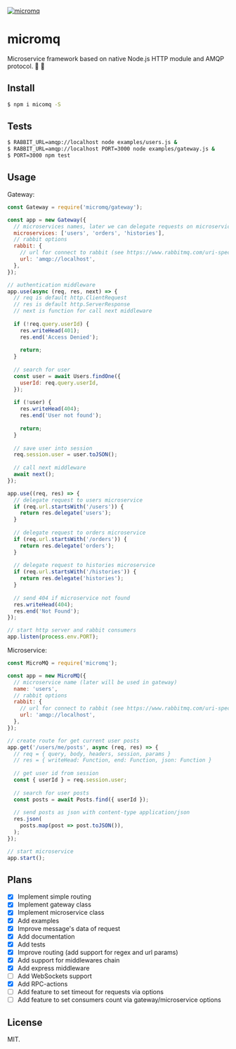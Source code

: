 [![micromq](https://img.shields.io/npm/v/micromq.svg?style=flat-square)](https://www.npmjs.com/package/micromq/)

# micromq

Microservice framework based on native Node.js HTTP module and AMQP protocol. 🔬 🐇

## Install

```sh
$ npm i micomq -S
```

## Tests

```sh
$ RABBIT_URL=amqp://localhost node examples/users.js &
$ RABBIT_URL=amqp://localhost PORT=3000 node examples/gateway.js &
$ PORT=3000 npm test
```

## Usage

Gateway:

```js
const Gateway = require('micromq/gateway');

const app = new Gateway({
  // microservices names, later we can delegate requests on microservice
  microservices: ['users', 'orders', 'histories'],
  // rabbit options
  rabbit: {
    // url for connect to rabbit (see https://www.rabbitmq.com/uri-spec.html)
    url: 'amqp://localhost',
  },
});

// authentication middleware
app.use(async (req, res, next) => {
  // req is default http.ClientRequest
  // res is default http.ServerResponse
  // next is function for call next middleware
  
  if (!req.query.userId) {
    res.writeHead(401);
    res.end('Access Denied');
    
    return;
  }
  
  // search for user
  const user = await Users.findOne({
    userId: req.query.userId,
  });
  
  if (!user) {
    res.writeHead(404);
    res.end('User not found');
  
    return;
  }
  
  // save user into session
  req.session.user = user.toJSON();
  
  // call next middleware
  await next();
});

app.use((req, res) => {  
  // delegate request to users microservice
  if (req.url.startsWith('/users')) {
    return res.delegate('users');
  } 
  
  // delegate request to orders microservice
  if (req.url.startsWith('/orders')) {
    return res.delegate('orders');
  } 
  
  // delegate request to histories microservice
  if (req.url.startsWith('/histories')) {
    return res.delegate('histories');
  }
  
  // send 404 if microservice not found
  res.writeHead(404);
  res.end('Not Found');
});

// start http server and rabbit consumers
app.listen(process.env.PORT);
```

Microservice:

```js
const MicroMQ = require('micromq');

const app = new MicroMQ({
  // microservice name (later will be used in gateway)
  name: 'users',
  // rabbit options
  rabbit: {
    // url for connect to rabbit (see https://www.rabbitmq.com/uri-spec.html)
    url: 'amqp://localhost',
  },
});

// create route for get current user posts
app.get('/users/me/posts', async (req, res) => {
  // req = { query, body, headers, session, params }
  // res = { writeHead: Function, end: Function, json: Function }
  
  // get user id from session
  const { userId } = req.session.user;
  
  // search for user posts
  const posts = await Posts.find({ userId });
  
  // send posts as json with content-type application/json
  res.json(
    posts.map(post => post.toJSON()),
  );
});

// start microservice
app.start();
```

## Plans

- [x] Implement simple routing
- [x] Implement gateway class
- [x] Implement microservice class
- [x] Add examples
- [x] Improve message's data of request
- [x] Add documentation
- [x] Add tests
- [x] Improve routing (add support for regex and url params)
- [x] Add support for middlewares chain
- [x] Add express middleware
- [ ] Add WebSockets support
- [x] Add RPC-actions
- [ ] Add feature to set timeout for requests via options
- [ ] Add feature to set consumers count via gateway/microservice options

## License

MIT.
